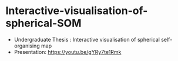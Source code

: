 # Interactive-visualisation-of-spherical-SOM

* Undergraduate Thesis : Interactive visualisation of spherical self-organising map
* Presentation: https://youtu.be/gYRy7te1Rmk


